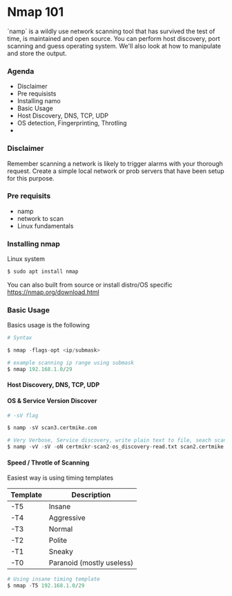 # Nmap 101

´namp´ is a wildly use network scanning tool that has survived the test of time, is maintained and open source. You can perform host discovery, port scanning and guess operating system. We'll also look at how to manipulate and store the output.

### Agenda

- Disclaimer
- Pre requisists 
- Installing namo
- Basic Usage
- Host Discovery, DNS, TCP, UDP
- OS detection, Fingerprinting, Throtling
- 

### Disclaimer

Remember scanning a network is likely to trigger alarms with your thorough request. Create a simple local network or prob servers that have been setup for this purpose.

### Pre requisits

- namp
- network to scan 
- Linux fundamentals

### Installing nmap

Linux system
```bash
$ sudo apt install nmap
```

You can also built from source or install distro/OS specific https://nmap.org/download.html


### Basic Usage

Basics usage is the following 


```python
# Syntax

$ nmap -flags-opt <ip/submask>

# example scanning ip range using submask
$ nmap 192.168.1.0/29  

```




#### Host Discovery, DNS, TCP, UDP




#### OS & Service Version Discover

```python
# -sV flag

$ namp -sV scan3.certmike.com

# Very Verbose, Service discovery, write plain text to file, seach scan2.certmike.com
$ namp -vV -sV -oN certmikr-scan2-os_discovery-read.txt scan2.certmike.com

```


#### Speed / Throtle of Scanning

Easiest way is using timing templates

| Template | Description               |
|----------|---------------------------|
| -T5      | Insane                    |
| -T4      | Aggressive                |
| -T3      | Normal                    |
| -T2      | Polite                    |
| -T1      | Sneaky                    |
| -T0      | Paranoid (mostly useless) |

```python
# Using insane timing template
$ nmap -T5 192.168.1.0/29  

```


